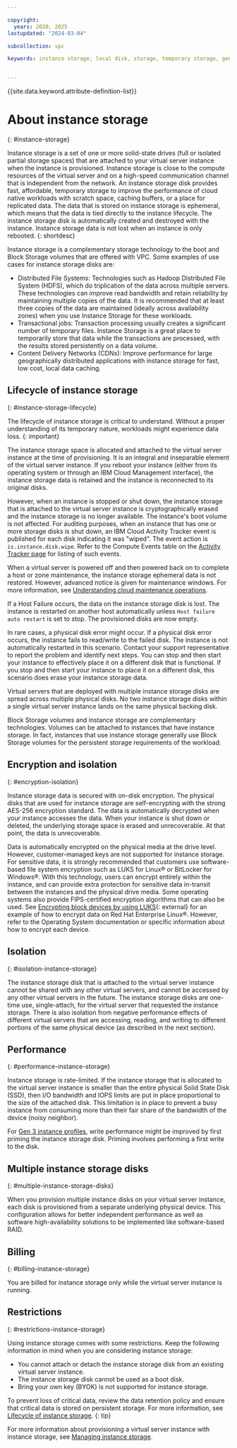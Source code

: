 ```yaml
---

copyright:
  years: 2020, 2025
lastupdated: "2024-03-04"

subcollection: vpc

keywords: instance storage, local disk, storage, temporary storage, generation 2, gen 2


---
```


{{site.data.keyword.attribute-definition-list}}

# About instance storage
{: #instance-storage}

Instance storage is a set of one or more solid-state drives (full or isolated partial storage spaces) that are attached to your virtual server instance when the instance is provisioned. Instance storage is close to the compute resources of the virtual server and on a high-speed communication channel that is independent from the network. An instance storage disk provides fast, affordable, temporary storage to improve the performance of cloud native workloads with scratch space, caching buffers, or a place for replicated data. The data that is stored on instance storage is ephemeral, which means that the data is tied directly to the instance lifecycle. The instance storage disk is automatically created and destroyed with the instance. Instance storage data is not lost when an instance is only rebooted.
{: shortdesc}

Instance storage is a complementary storage technology to the boot and Block Storage volumes that are offered with VPC. Some examples of use cases for instance storage disks are:

*	Distributed File Systems: Technologies such as Hadoop Distributed File System (HDFS), which do triplication of the data across multiple servers. These technologies can improve read bandwidth and retain reliability by maintaining multiple copies of the data. It is recommended that at least three copies of the data are maintained (ideally across availability zones) when you use Instance Storage for these workloads.  
*	Transactional jobs: Transaction processing usually creates a significant number of temporary files. Instance Storage is a great place to temporarily store that data while the transactions are processed, with the results stored persistently on a data volume.
*	Content Delivery Networks (CDNs): Improve performance for large geographically distributed applications with instance storage for fast, low cost, local data caching.

## Lifecycle of instance storage
{: #instance-storage-lifecycle}

The lifecycle of instance storage is critical to understand. Without a proper understanding of its temporary nature, workloads might experience data loss.
{: important}

The instance storage space is allocated and attached to the virtual server instance at the time of provisioning. It is an integral and inseparable element of the virtual server instance. If you reboot your instance (either from its operating system or through an IBM Cloud Management interface), the instance storage data is retained and the instance is reconnected to its original disks.

However, when an instance is stopped or shut down, the instance storage that is attached to the virtual server instance is cryptographically erased and the instance storage is no longer available. The instance's boot volume is not affected. For auditing purposes, when an instance that has one or more storage disks is shut down, an IBM Cloud Activity Tracker event is published for each disk indicating it was "wiped". The event action is `is.instance.disk.wipe`. Refer to the Compute Events table on the [Activity Tracker page](/docs/vpc?topic=vpc-at_events#events-compute) for listing of such events.

When a virtual server is powered off and then powered back on to complete a host or zone maintenance, the instance storage ephemeral data is not restored. However, advanced notice is given for maintenance windows. For more information, see [Understanding cloud maintenance operations](/docs/vpc?topic=vpc-about-cloud-maintenance).

If a Host Failure occurs, the data on the instance storage disk is lost. The instance is restarted on another host automatically unless `Host failure auto restart` is set to stop. The provisioned disks are now empty.

In rare cases, a physical disk error might occur. If a physical disk error occurs, the instance fails to read/write to the failed disk. The instance is not automatically restarted in this scenario. Contact your support representative to report the problem and identify next steps. You can stop and then start your instance to effectively place it on a different disk that is functional. If you stop and then start your instance to place it on a different disk, this scenario does erase your instance storage data.

Virtual servers that are deployed with multiple instance storage disks are spread across multiple physical disks. No two instance storage disks within a single virtual server instance lands on the same physical backing disk.

Block Storage volumes and instance storage are complementary technologies. Volumes can be attached to instances that have instance storage. In fact, instances that use instance storage generally use Block Storage volumes for the persistent storage requirements of the workload.

## Encryption and isolation
{: #encryption-isolation}

Instance storage data is secured with on-disk encryption. The physical disks that are used for instance storage are self-encrypting with the strong AES-256 encryption standard. The data is automatically decrypted when your instance accesses the data. When your instance is shut down or deleted, the underlying storage space is erased and unrecoverable. At that point, the data is unrecoverable. 

Data is automatically encrypted on the physical media at the drive level. However, customer-managed keys are not supported for instance storage. For sensitive data, it is strongly recommended that customers use software-based file system encryption such as LUKS for Linux&reg; or BitLocker for Windows&reg;. With this technology, users can encrypt entirely within the instance, and can provide extra protection for sensitive data in-transit between the instances and the physical drive media. Some operating systems also provide FIPS-certified encryption algorithms that can also be used. See [Encrypting block devices by using LUKS](https://docs.redhat.com/en/documentation/red_hat_enterprise_linux/8/html/security_hardening/encrypting-block-devices-using-luks_security-hardening){: external} for an example of how to encrypt data on Red Hat Enterprise Linux&reg;. However, refer to the Operating System documentation or specific information about how to encrypt each device.

## Isolation
{: #isolation-instance-storage}

The instance storage disk that is attached to the virtual server instance cannot be shared with any other virtual servers, and cannot be accessed by any other virtual servers in the future. The instance storage disks are one-time use, single-attach, for the virtual server that requested the instance storage. There is also isolation from negative performance effects of different virtual servers that are accessing, reading, and writing to different portions of the same physical device (as described in the next section). 

## Performance
{: #performance-instance-storage}

Instance storage is rate-limited. If the instance storage that is allocated to the virtual server instance is smaller than the entire physical Solid State Disk (SSD), then I/O bandwidth and IOPS limits are put in place proportional to the size of the attached disk. This limitation is in place to prevent a busy instance from consuming more than their fair share of the bandwidth of the device (noisy neighbor).

For [Gen 3 instance profiles](/docs/vpc?topic=vpc-profiles&interface=ui#next-gen-profiles), write performance might be improved by first priming the instance storage disk. Priming involves performing a first write to the disk.

## Multiple instance storage disks
{: #multiple-instance-storage-disks}

When you provision multiple instance disks on your virtual server instance, each disk is provisioned from a separate underlying physical device. This configuration allows for better independent performance as well as software high-availability solutions to be implemented like software-based RAID.

## Billing
{: #billing-instance-storage}

You are billed for instance storage only while the virtual server instance is running.

## Restrictions
{: #restrictions-instance-storage}

Using instance storage comes with some restrictions. Keep the following information in mind when you are considering instance storage:
*	You cannot attach or detach the instance storage disk from an existing virtual server instance.
*	The instance storage disk cannot be used as a boot disk.
*	Bring your own key (BYOK) is not supported for instance storage.

To prevent loss of critical data, review the data retention policy and ensure that critical data is stored on persistent storage. For more information, see [Lifecycle of instance storage](#instance-storage-lifecycle).
{: tip}

For more information about provisioning a virtual server instance with instance storage, see [Managing instance storage](/docs/vpc?topic=vpc-instance-storage-provisioning).
